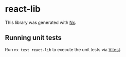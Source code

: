 # react-lib

This library was generated with [Nx](https://nx.dev).

## Running unit tests

Run `nx test react-lib` to execute the unit tests via [Vitest](https://vitest.dev/).
